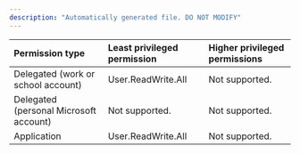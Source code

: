```yaml
---
description: "Automatically generated file. DO NOT MODIFY"
---
```


|Permission type|Least privileged permission|Higher privileged permissions|
|:---|:---|:---|
|Delegated (work or school account)|User.ReadWrite.All|Not supported.|
|Delegated (personal Microsoft account)|Not supported.|Not supported.|
|Application|User.ReadWrite.All|Not supported.|


